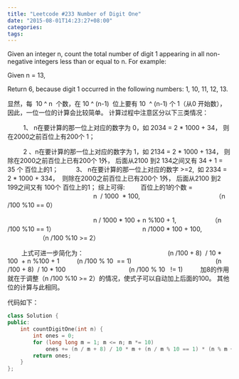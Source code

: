 ```yaml
---
title: "Leetcode #233 Number of Digit One"
date: "2015-08-01T14:23:27+08:00"
categories:
tags:
---
```


                                            
Given an integer n, count the total number of digit 1 appearing in all non-negative integers less than or equal to n.
For example:



Given n = 13,

Return 6, because digit 1 occurred in the following numbers: 1, 10, 11, 12, 13.



显然，每  10 ^ n  个数，在 10 ^ (n-1)  位上要有 10  ^ (n-1) 个 1（从0 开始数），因此，一位一位的计算会比较简单。
计算过程中注意区分以下三类情况：

         1、 n在要计算的那一位上对应的数字为 0，如 2034 = 2 * 1000 + 34， 则在2000之前百位上有200个 1；

         2 、n在要计算的那一位上对应的数字为 1，如 2134 = 2 * 1000 + 134， 则除在2000之前百位上已有200个 1外， 后面从2100 到2 134之间又有 34 + 1 = 35 个 百位上的1；
         3、 n在要计算的那一位上对应的数字 >=2,  如 2334 = 2 * 1000 + 334，  则除在2000之前百位上已有200个 1外， 后面从2100 到2 199之间又有 100个 百位上的1；
综上可得:
        百位上的1的个数 =
                                                 n  / 1000  * 100,                                           （n /100 %10 == 0）

                                                 n / 1000 * 100 + n %100 + 1,                    （n /100 %10 == 1）
                                                 n /1000 * 100 + 100,                                   （n /100 %10 >= 2）

        上式可进一步简化为：
                                               (n /100 + 8)  / 10 * 100  + n %100 + 1          (n /100 % 10  == 1)
                                               (n /100 + 8)  / 10 * 100                                    (n /100 % 10   != 1)
         加8的作用就在于调整（n /100 %10 >= 2）的情况，使式子可以自动加上后面的100。
其他位的计算与此相同。

代码如下：
```cpp
class Solution {
public:
    int countDigitOne(int n) {
        int ones = 0;
        for (long long m = 1; m <= n; m *= 10)
            ones += (n / m + 8) / 10 * m + (n / m % 10 == 1) * (n % m + 1);
        return ones;
    }
};
```
